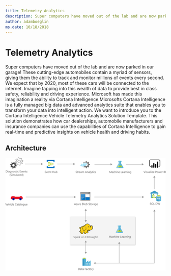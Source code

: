 ```yaml
---
title: Telemetry Analytics 
description: Super computers have moved out of the lab and are now parked in our garage! These cutting-edge automobiles contain a myriad of sensors, giving them the ability to track and monitor millions of events every second. We expect that by 2020, most of these cars will be connected to the internet. Imagine tapping into this wealth of data to provide best in class safety, reliability and driving experience. Microsoft has made this imagination a reality via Cortana Intelligence. Microsofts Cortana Intelligence is a fully managed big data and advanced analytics suite that enables you to transform your data into intelligent action.
author: adamboeglin
ms.date: 10/18/2018
---
```

# Telemetry Analytics 
Super computers have moved out of the lab and are now parked in our garage! These cutting-edge automobiles contain a myriad of sensors, giving them the ability to track and monitor millions of events every second. We expect that by 2020, most of these cars will be connected to the internet. Imagine tapping into this wealth of data to provide best in class safety, reliability and driving experience. Microsoft has made this imagination a reality via Cortana Intelligence.Microsofts Cortana Intelligence is a fully managed big data and advanced analytics suite that enables you to transform your data into intelligent action.
We want to introduce you to the Cortana Intelligence Vehicle Telemetry Analytics Solution Template. This solution demonstrates how car dealerships, automobile manufacturers and insurance companies can use the capabilities of Cortana Intelligence to gain real-time and predictive insights on vehicle health and driving habits.

## Architecture
<img src="media/telemetry-analytics.svg" alt='architecture diagram' />